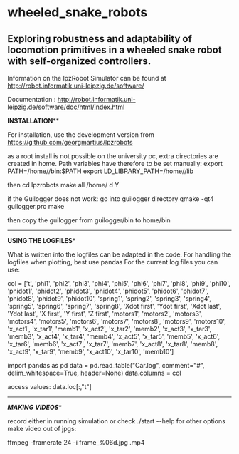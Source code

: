 # wheeled_snake_robots
Exploring robustness and adaptability of locomotion primitives in a wheeled snake robot with self-organized controllers.
---------------------------------------------------------------------------------------------------------
Information on the lpzRobot Simulator can be found at http://robot.informatik.uni-leipzig.de/software/ 

Documentation : http://robot.informatik.uni-leipzig.de/software/doc/html/index.html

******INSTALLATION********

For installation, use the development version from https://github.com/georgmartius/lpzrobots

as a root install is not possible on the university pc, extra directories are created in home. Path variables have therefore to be set manually:
export PATH=/home/<your username>/bin:$PATH
export LD_LIBRARY_PATH=/home/<your username>/lib

then 
cd lpzrobots
make all
/home/<your username>
d
Y

if the Guilogger does not work:
go into guilogger directory
qmake -qt4 guilogger.pro
make

then copy the guilogger from guilogger/bin to home/bin

----------------------------------------------------------------------

******USING THE LOGFILES*******

What is written into the logfiles can be adapted in the code. For handling the logfiles when plotting, best use pandas
For the current log files you can use:

col = ['t', 
	'phi1', 'phi2', 'phi3', 'phi4', 'phi5', 'phi6', 'phi7', 'phi8', 'phi9', 'phi10',
 	'phidot1', 'phidot2', 'phidot3', 'phidot4', 'phidot5', 'phidot6', 'phidot7', 'phidot8', 'phidot9', 'phidot10',
 	'spring1', 'spring2', 'spring3', 'spring4', 'spring5', 'spring6', 'spring7', 'spring8',
 	'Xdot first', 'Ydot first', 'Xdot last', 'Ydot last',
 	'X first', 'Y first', 'Z first',
 	'motors1', 'motors2', 'motors3', 'motors4', 'motors5', 'motors6', 'motors7', 'motors8', 'motors9', 'motors10', 
	'x_act1', 'x_tar1', 'memb1', 'x_act2', 'x_tar2', 'memb2', 'x_act3', 'x_tar3', 'memb3', 'x_act4', 'x_tar4', 'memb4', 'x_act5', 'x_tar5', 'memb5', 'x_act6', 'x_tar6', 'memb6', 'x_act7', 'x_tar7', 'memb7', 'x_act8', 'x_tar8', 'memb8', 'x_act9', 'x_tar9', 'memb9', 'x_act10', 'x_tar10', 'memb10']

import pandas as pd
data = pd.read_table("Car.log", comment="#", delim_whitespace=True, header=None)
data.columns = col

access values:
data.loc[:,"t"]

---------------------------------------------------------------------

*******MAKING VIDEOS********

record either in running simulation or check ./start --help for other options
make video out of jpgs:

ffmpeg -framerate 24 -i frame_%06d.jpg <filename>.mp4

